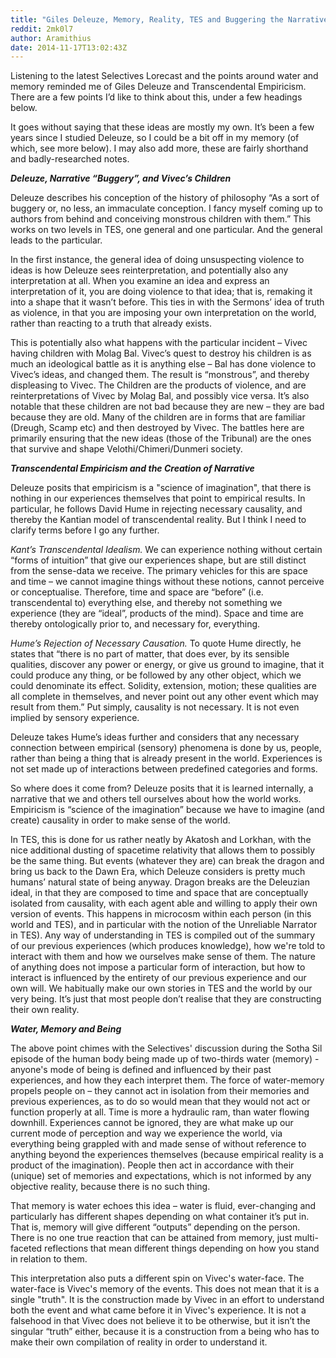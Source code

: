```yaml
---
title: "Giles Deleuze, Memory, Reality, TES and Buggering the Narrative"
reddit: 2mk0l7
author: Aramithius
date: 2014-11-17T13:02:43Z
---
```


Listening to the latest Selectives Lorecast and the points around water and memory reminded me of Giles Deleuze and Transcendental Empiricism. There are a few points I’d like to think about this, under a few headings below.

It goes without saying that these ideas are mostly my own. It’s been a few years since I studied Deleuze, so I could be a bit off in my memory (of which, see more below). I may also add more, these are fairly shorthand and badly-researched notes.

***Deleuze, Narrative “Buggery”, and Vivec’s Children***

Deleuze describes his conception of the history of philosophy “As a sort of buggery or, no less, an immaculate conception. I fancy myself coming up to authors from behind and conceiving monstrous children with them.” This works on two levels in TES, one general and one particular. And the general leads to the particular.

In the first instance, the general idea of doing unsuspecting violence to ideas is how Deleuze sees reinterpretation, and potentially also any interpretation at all. When you examine an idea and express an interpretation of it, you are doing violence to that idea; that is, remaking it into a shape that it wasn’t before. This ties in with the Sermons’ idea of truth as violence, in that you are imposing your own interpretation on the world, rather than reacting to a truth that already exists.

This is potentially also what happens with the particular incident – Vivec having children with Molag Bal. Vivec’s quest to destroy his children is as much an ideological battle as it is anything else – Bal has done violence to Vivec’s ideas, and changed them. The result is “monstrous”, and thereby displeasing to Vivec. The Children are the products of violence, and are reinterpretations of Vivec by Molag Bal, and possibly vice versa. It’s also notable that these children are not bad because they are new – they are bad because they are old. Many of the children are in forms that are familiar (Dreugh, Scamp etc) and then destroyed by Vivec. The battles here are primarily ensuring that the new ideas (those of the Tribunal) are the ones that survive and shape Velothi/Chimeri/Dunmeri society.

***Transcendental Empiricism and the Creation of Narrative***

Deleuze posits that empiricism is a "science of imagination", that there is nothing in our experiences themselves that point to empirical results. In particular, he follows David Hume in rejecting necessary causality, and thereby the Kantian model of transcendental reality. But I think I need to clarify terms before I go any further.

*Kant’s Transcendental Idealism.* We can experience nothing without certain “forms of intuition” that give our experiences shape, but are still distinct from the sense-data we receive. The primary vehicles for this are space and time – we cannot imagine things without these notions, cannot perceive or conceptualise. Therefore, time and space are “before” (i.e. transcendental to) everything else, and thereby not something we experience (they are “ideal”, products of the mind). Space and time are thereby ontologically prior to, and necessary for, everything.

*Hume’s Rejection of Necessary Causation.* To quote Hume directly, he states that “there is no part of matter, that does ever, by its sensible qualities, discover any power or energy, or give us ground to imagine, that it could produce any thing, or be followed by any other object, which we could denominate its effect. Solidity, extension, motion; these qualities are all complete in themselves, and never point out any other event which may result from them.” Put simply, causality is not necessary. It is not even implied by sensory experience.

Deleuze takes Hume’s ideas further and considers that any necessary connection between empirical (sensory) phenomena is done by us, people, rather than being a thing that is already present in the world. Experiences is not set made up of interactions between predefined categories and forms.

So where does it come from? Deleuze posits that it is learned internally, a narrative that we and others tell ourselves about how the world works. Empiricism is “science of the imagination” because we have to imagine (and create) causality in order to make sense of the world.

In TES, this is done for us rather neatly by Akatosh and Lorkhan, with the nice additional dusting of spacetime relativity that allows them to possibly be the same thing. But events (whatever they are) can break the dragon and bring us back to the Dawn Era, which Deleuze considers is pretty much humans’ natural state of being anyway. Dragon breaks are the Deleuzian ideal, in that they are composed to time and space that are conceptually isolated from causality, with each agent able and willing to apply their own version of events.
This happens in microcosm within each person (in this world and TES), and in particular with the notion of the Unreliable Narrator in TES). Any way of understanding in TES is compiled out of the summary of our previous experiences (which produces knowledge), how we're told to interact with them and how we ourselves make sense of them. The nature of anything does not impose a particular form of interaction, but how to interact is influenced by the entirety of our previous experience and our own will. We habitually make our own stories in TES and the world by our very being. It’s just that most people don’t realise that they are constructing their own reality.

***Water, Memory and Being***

The above point chimes with the Selectives' discussion during the Sotha Sil episode of the human body being made up of two-thirds water (memory) - anyone's mode of being is defined and influenced by their past experiences, and how they each interpret them. The force of water-memory propels people on – they cannot act in isolation from their memories and previous experiences, as to do so would mean that they would not act or function properly at all. Time is more a hydraulic ram, than water flowing downhill. Experiences cannot be ignored, they are what make up our current mode of perception and way we experience the world, via everything being grappled with and made sense of without reference to anything beyond the experiences themselves (because empirical reality is a product of the imagination). People then act in accordance with their (unique) set of memories and expectations, which is not informed by any objective reality, because there is no such thing.

That memory is water echoes this idea – water is fluid, ever-changing and particularly has different shapes depending on what container it’s put in. That is, memory will give different “outputs” depending on the person. There is no one true reaction that can be attained from memory, just multi-faceted reflections that mean different things depending on how you stand in relation to them.

This interpretation also puts a different spin on Vivec's water-face. The water-face is Vivec's memory of the events. This does not mean that it is a single "truth". It is the construction made by Vivec in an effort to understand both the event and what came before it in Vivec's experience. It is not a falsehood in that Vivec does not believe it to be otherwise, but it isn’t the singular “truth” either, because it is a construction from a being who has to make their own compilation of reality in order to understand it.

